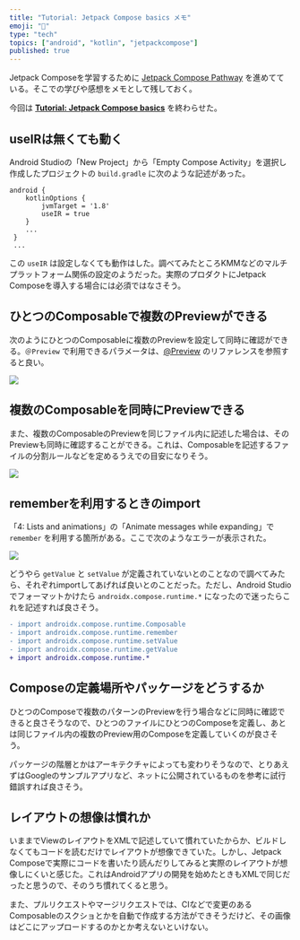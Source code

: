 ```yaml
---
title: "Tutorial: Jetpack Compose basics メモ"
emoji: "📝"
type: "tech"
topics: ["android", "kotlin", "jetpackcompose"]
published: true
---
```


Jetpack Composeを学習するために [Jetpack Compose Pathway](https://developer.android.com/courses/pathways/compose) を進めてている。そこでの学びや感想をメモとして残しておく。

今回は **[Tutorial: Jetpack Compose basics](https://developer.android.com/jetpack/compose/tutorial)** を終わらせた。

## useIRは無くても動く

Android Studioの「New Project」から「Empty Compose Activity」を選択し作成したプロジェクトの `build.gradle` に次のような記述があった。

```groovy: build.gradle
android {
    kotlinOptions {
        jvmTarget = '1.8'
        useIR = true
    }
    ...
 }
 ...
```

この `useIR` は設定しなくても動作はした。調べてみたところKMMなどのマルチプラットフォーム関係の設定のようだった。実際のプロダクトにJetpack Composeを導入する場合には必須ではなさそう。

## ひとつのComposableで複数のPreviewができる

次のようにひとつのComposableに複数のPreviewを設定して同時に確認ができる。`＠Preview` で利用できるパラメータは、[@Preview](https://developer.android.com/reference/kotlin/androidx/compose/ui/tooling/preview/Preview) のリファレンスを参照すると良い。

![](https://storage.googleapis.com/zenn-user-upload/7241d7df7e9c0a3ce41a1b3f.png)

## 複数のComposableを同時にPreviewできる

また、複数のComposableのPreviewを同じファイル内に記述した場合は、そのPreviewも同時に確認することができる。これは、Composableを記述するファイルの分割ルールなどを定めるうえでの目安になりそう。

![](https://storage.googleapis.com/zenn-user-upload/9771dee75968852d4deaab8a.png)

## rememberを利用するときのimport

「4: Lists and animations」の「Animate messages while expanding」で `remember` を利用する箇所がある。ここで次のようなエラーが表示された。

![](https://storage.googleapis.com/zenn-user-upload/1cd54e570fceaedbf9669233.png)

どうやら `getValue` と `setValue` が定義されていないとのことなので調べてみたら、それぞれimportしてあげれば良いとのことだった。ただし、Android Studioでフォーマットかけたら `androidx.compose.runtime.*` になったので迷ったらこれを記述すれば良さそう。

```diff kotlin
- import androidx.compose.runtime.Composable
- import androidx.compose.runtime.remember
- import androidx.compose.runtime.setValue
- import androidx.compose.runtime.getValue
+ import androidx.compose.runtime.*
```

## Composeの定義場所やパッケージをどうするか

ひとつのComposeで複数のパターンのPreviewを行う場合などに同時に確認できると良さそうなので、ひとつのファイルにひとつのComposeを定義し、あとは同じファイル内の複数のPreview用のComposeを定義していくのが良さそう。

パッケージの階層とかはアーキテクチャによっても変わりそうなので、とりあえずはGoogleのサンプルアプリなど、ネットに公開されているものを参考に試行錯誤すれば良さそう。

## レイアウトの想像は慣れか

いままでViewのレイアウトをXMLで記述していて慣れていたからか、ビルドしなくてもコードを読むだけでレイアウトが想像できていた。しかし、Jetpack Composeで実際にコードを書いたり読んだりしてみると実際のレイアウトが想像しにくいと感じた。これはAndroidアプリの開発を始めたときもXMLで同じだったと思うので、そのうち慣れてくると思う。

また、プルリクエストやマージリクエストでは、CIなどで変更のあるComposableのスクショとかを自動で作成する方法ができそうだけど、その画像はどこにアップロードするのかとか考えないといけない。
